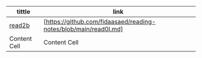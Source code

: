 |tittle  | link |
| ------------- | ------------- |
| [read2b](https://github.com/fidaasaed/reading-notes/blob/main/read0l.md)  |[https://github.com/fidaasaed/reading-notes/blob/main/read0l.md] |
| Content Cell  | Content Cell  |
